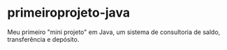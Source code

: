 # primeiroprojeto-java
Meu primeiro "mini projeto" em Java, um sistema de consultoria de saldo, transferência e depósito.
